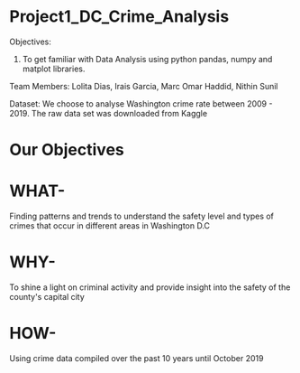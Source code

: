 # Project1_DC_Crime_Analysis

Objectives:

1. To get familiar with Data Analysis using python pandas, numpy and matplot libraries.

Team Members:
Lolita Dias, Irais Garcia, Marc Omar Haddid, Nithin Sunil

Dataset:
We choose to analyse Washington crime rate between 2009 - 2019.
The raw data set was downloaded from Kaggle

# Our Objectives

# WHAT-
 Finding patterns and trends to understand the safety level and types of crimes that occur in different areas in Washington D.C
# WHY-
 To shine a light on criminal activity and provide insight into the safety of the county's capital city
# HOW-
Using crime data compiled over the past 10 years until October 2019
